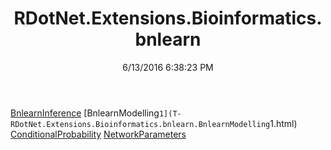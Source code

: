 ﻿---
title: RDotNet.Extensions.Bioinformatics.bnlearn
date: 6/13/2016 6:38:23 PM
---

[BnlearnInference](T-RDotNet.Extensions.Bioinformatics.bnlearn.BnlearnInference.html)
[BnlearnModelling`1](T-RDotNet.Extensions.Bioinformatics.bnlearn.BnlearnModelling`1.html)
[ConditionalProbability](T-RDotNet.Extensions.Bioinformatics.bnlearn.ConditionalProbability.html)
[NetworkParameters](T-RDotNet.Extensions.Bioinformatics.bnlearn.NetworkParameters.html)
